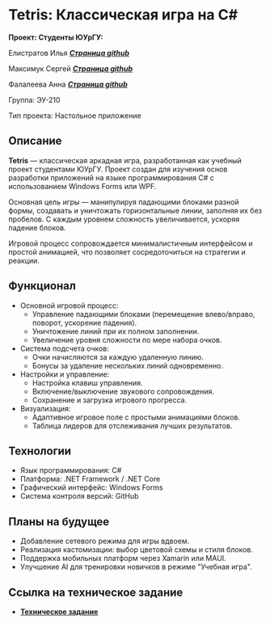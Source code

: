 # Tetris: Классическая игра на C#
**Проект:  Студенты ЮУрГУ:**  

Елистратов Илья [***Страница github***](https://github.com/Ilua01)  

Максимук Сергей [***Страница github***](https://github.com/SergeyKaef)  

Фалалеева Анна [***Страница github***](https://github.com/Anyutka5)  

Группа: ЭУ-210  

Тип проекта: Настольное приложение

## **Описание**  
**Tetris** — классическая аркадная игра, разработанная как учебный проект студентами ЮУрГУ. Проект создан для изучения основ разработки приложений на языке программирования C# с использованием Windows Forms или WPF.  

Основная цель игры — манипулируя падающими блоками разной формы, создавать и уничтожать горизонтальные линии, заполняя их без пробелов. С каждым уровнем сложность увеличивается, ускоряя падение блоков.  

Игровой процесс сопровождается минималистичным интерфейсом и простой анимацией, что позволяет сосредоточиться на стратегии и реакции.  

## **Функционал**  
- Основной игровой процесс:
	- Управление падающими блоками (перемещение влево/вправо, поворот, ускорение падения).
	- Уничтожение линий при их полном заполнении.
    - Увеличение уровня сложности по мере набора очков.
-	Система подсчета очков:
	- Очки начисляются за каждую удаленную линию.
	- Бонусы за удаление нескольких линий одновременно.
-	Настройки и управление:
	- Настройка клавиш управления.
	- Включение/выключение звукового сопровождения.
	- Сохранение и загрузка игрового прогресса.
-	Визуализация:
	- Адаптивное игровое поле с простыми анимациями блоков.
	- Таблица лидеров для отслеживания лучших результатов.

## **Технологии**
-	Язык программирования: C#
-	Платформа: .NET Framework / .NET Core
-	Графический интерфейс: Windows Forms 
-	Система контроля версий: GitHub

## **Планы на будущее**
-	Добавление сетевого режима для игры вдвоем.
-	Реализация кастомизации: выбор цветовой схемы и стиля блоков.
-	Поддержка мобильных платформ через Xamarin или MAUI.
-	Улучшение AI для тренировки новичков в режиме "Учебная игра".  
## **Ссылка на техническое задание**
- [**Техническое задание**](https://github.com/SergeyKaef/Salkov_Project/blob/8334e732b08a1d58f93bf8a0bd8e33ef455a318a/%D0%A2%D0%B5%D1%85%D0%BD%D0%B8%D1%87%D0%B5%D1%81%D0%BA%D0%BE%D0%B5%20%D0%B7%D0%B0%D0%B4%D0%B0%D0%BD%D0%B8%D0%B5.md)